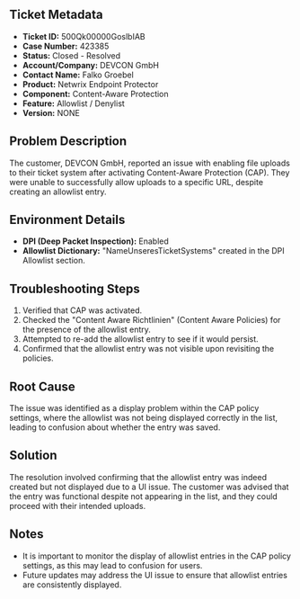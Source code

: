 ## Ticket Metadata
- **Ticket ID:** 500Qk00000GoslbIAB
- **Case Number:** 423385
- **Status:** Closed - Resolved
- **Account/Company:** DEVCON GmbH
- **Contact Name:** Falko Groebel
- **Product:** Netwrix Endpoint Protector
- **Component:** Content-Aware Protection
- **Feature:** Allowlist / Denylist
- **Version:** NONE

## Problem Description
The customer, DEVCON GmbH, reported an issue with enabling file uploads to their ticket system after activating Content-Aware Protection (CAP). They were unable to successfully allow uploads to a specific URL, despite creating an allowlist entry.

## Environment Details
- **DPI (Deep Packet Inspection):** Enabled
- **Allowlist Dictionary:** "NameUnseresTicketSystems" created in the DPI Allowlist section.

## Troubleshooting Steps
1. Verified that CAP was activated.
2. Checked the "Content Aware Richtlinien" (Content Aware Policies) for the presence of the allowlist entry.
3. Attempted to re-add the allowlist entry to see if it would persist.
4. Confirmed that the allowlist entry was not visible upon revisiting the policies.

## Root Cause
The issue was identified as a display problem within the CAP policy settings, where the allowlist was not being displayed correctly in the list, leading to confusion about whether the entry was saved.

## Solution
The resolution involved confirming that the allowlist entry was indeed created but not displayed due to a UI issue. The customer was advised that the entry was functional despite not appearing in the list, and they could proceed with their intended uploads.

## Notes
- It is important to monitor the display of allowlist entries in the CAP policy settings, as this may lead to confusion for users.
- Future updates may address the UI issue to ensure that allowlist entries are consistently displayed.